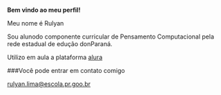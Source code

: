 **Bem vindo ao meu perfil!**

Meu nome é Rulyan

Sou alunodo componente curricular de Pensamento Computacional pela rede estadual de edução donParaná.

Utilizo em aula a plataforma [alura](https://www.alura.com.br/?srsltid=AfmBOopZ2h5pseaTs7O_qw290sM2S79PwqHZ6X-zVLYLIS7QLExkzNwH)

###Você pode entrar em contato comigo

rulyan.lima@escola.pr.goo.br
